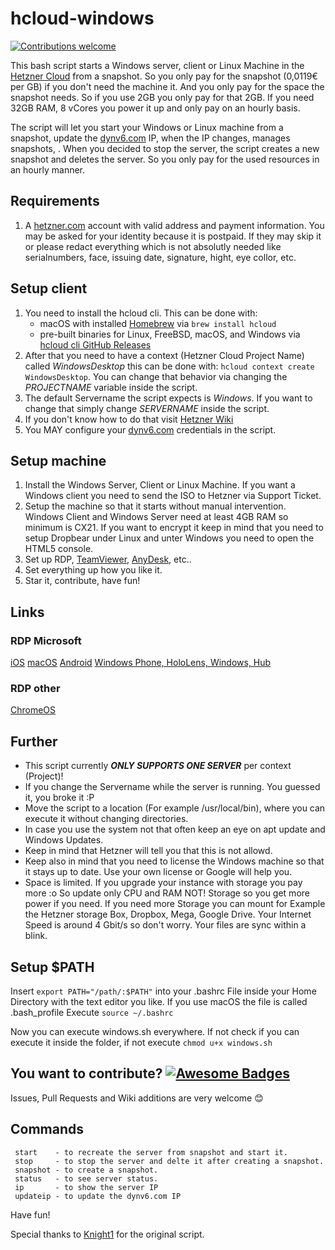 # hcloud-windows

[![Contributions welcome](https://img.shields.io/badge/contributions-welcome-orange.svg)](https://github.com/ntimo/hcloud-windows/pulls)

This bash script starts a Windows server, client or Linux Machine in the [Hetzner Cloud](https://www.hetzner.com/cloud) from a snapshot. So you only pay for the snapshot (0,0119€ per GB) if you don't need the machine it. And you only pay for the space the snapshot needs. So if you use 2GB you only pay for that 2GB. If you need 32GB RAM, 8 vCores you power it up and only pay on an hourly basis.

The script will let you start your Windows or Linux machine from a snapshot, update the [dynv6.com](https://dynv6.com/) IP, when the IP changes, manages snapshots, . When you decided to stop the server, the script creates a new snapshot and deletes the server. So you only pay for the used resources in an hourly manner.

## Requirements
1. A [hetzner.com](hetzner.com) account with valid address and payment information. You may be asked for your identity because it is postpaid. If they may skip it or please redact everything which is not absolutly needed like serialnumbers, face, issuing date, signature, hight, eye collor, etc.


## Setup client
1. You need to install the hcloud cli. This can be done with:
   - macOS with installed [Homebrew](https://brew.sh) via `brew install hcloud`
   - pre-built binaries for Linux, FreeBSD, macOS, and Windows via [hcloud cli GitHub Releases](https://github.com/hetznercloud/cli/releases)
2. After that you need to have a context (Hetzner Cloud Project Name) called *WindowsDesktop* this can be done with:
`hcloud context create WindowsDesktop`. You can change that behavior via changing the *PROJECTNAME* variable inside the script.
3. The default Servername the script expects is *Windows*. If you want to change that simply change *SERVERNAME* inside the script.
4. If you don't know how to do that visit [Hetzner Wiki](https://wiki.hetzner.de/index.php/Windows_on_Cloud/en)
5. You MAY configure your [dynv6.com](https://dynv6.com/) credentials in the script.

## Setup machine
1. Install the Windows Server, Client or Linux Machine. If you want a Windows client you need to send the ISO to Hetzner via Support Ticket.
2. Setup the machine so that it starts without manual intervention. Windows Client and Windows Server need at least 4GB RAM so minimum is CX21. If you want to encrypt it keep in mind that you need to setup Dropbear under Linux and unter Windows you need to open the HTML5 console.
3. Set up RDP, [TeamViewer](https://teamviewer.com), [AnyDesk](https://anydesk.com), etc..
4. Set everything up how you like it.
5. Star it, contribute, have fun!

## Links
### RDP Microsoft
[iOS](https://itunes.apple.com/de/app/microsoft-remotedesktop/id714464092?mt=8)
[macOS](https://itunes.apple.com/de/app/microsoft-remote-desktop-10/id1295203466?mt=12)
[Android](https://play.google.com/store/apps/details?id=com.microsoft.rdc.android&hl=de)
[Windows Phone, HoloLens, Windows, Hub](https://www.microsoft.com/de-de/p/microsoft-remotedesktop/9wzdncrfj3ps)

### RDP other
[ChromeOS](https://chrome.google.com/webstore/detail/chrome-rdp/cbkkbcmdlboombapidmoeolnmdacpkch)


## Further
- This script currently ***ONLY SUPPORTS ONE SERVER*** per context (Project)!
- If you change the Servername while the server is running. You guessed it, you broke it :P
- Move the script to a location (For example /usr/local/bin), where you can execute it without changing directories.
- In case you use the system not that often keep an eye on apt update and Windows Updates.
- Keep in mind that Hetzner will tell you that this is not allowd.
- Keep also in mind that you need to license the Windows machine so that it stays up to date. Use your own license or Google will help you.
- Space is limited. If you upgrade your instance with storage you pay more :o So update only CPU and RAM NOT! Storage so you get more power if you need. If you need more Storage you can mount for Example the Hetzner storage Box, Dropbox, Mega, Google Drive. Your Internet Speed is around 4 Gbit/s so don't worry. Your files are sync within a blink.

## Setup $PATH
Insert `export PATH="/path/:$PATH"` into your .bashrc File inside your Home Directory with the text editor you like. If you use macOS the file is called .bash_profile
Execute `source ~/.bashrc`

Now you can execute windows.sh everywhere. If not check if you can execute it inside the folder, if not execute `chmod u+x windows.sh`

## You want to contribute? [![Awesome Badges](https://img.shields.io/badge/badges-awesome-green.svg)](https://github.com/Naereen/badges)

Issues, Pull Requests and Wiki additions are very welcome 😊

## Commands
```text
 start    - to recreate the server from snapshot and start it.
 stop     - to stop the server and delte it after creating a snapshot.
 snapshot - to create a snapshot.
 status   - to see server status.
 ip       - to show the server IP
 updateip - to update the dynv6.com IP
```

Have fun!


Special thanks to [Knight1](https://github.com/knight1) for the original script.
